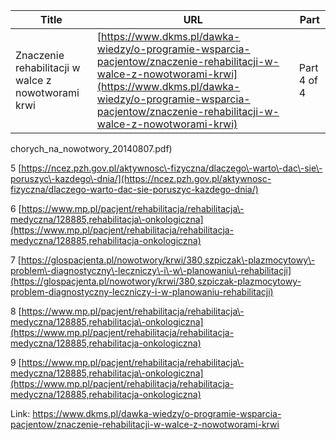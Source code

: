 | **Title**       | **URL**           | **Part**              |
|-----------------|-------------------|-----------------------|
| Znaczenie rehabilitacji w walce z nowotworami krwi         | [https://www.dkms.pl/dawka-wiedzy/o-programie-wsparcia-pacjentow/znaczenie-rehabilitacji-w-walce-z-nowotworami-krwi](https://www.dkms.pl/dawka-wiedzy/o-programie-wsparcia-pacjentow/znaczenie-rehabilitacji-w-walce-z-nowotworami-krwi)    | Part 4 of 4          |

chorych_na_nowotwory_20140807.pdf)


5 [https://ncez.pzh.gov.pl/aktywnosc\-fizyczna/dlaczego\-warto\-dac\-sie\-poruszyc\-kazdego\-dnia/](https://ncez.pzh.gov.pl/aktywnosc-fizyczna/dlaczego-warto-dac-sie-poruszyc-kazdego-dnia/)


6 [https://www.mp.pl/pacjent/rehabilitacja/rehabilitacja\-medyczna/128885,rehabilitacja\-onkologiczna](https://www.mp.pl/pacjent/rehabilitacja/rehabilitacja-medyczna/128885,rehabilitacja-onkologiczna)


7 [https://glospacjenta.pl/nowotwory/krwi/380,szpiczak\-plazmocytowy\-problem\-diagnostyczny\-leczniczy\-i\-w\-planowaniu\-rehabilitacji](https://glospacjenta.pl/nowotwory/krwi/380,szpiczak-plazmocytowy-problem-diagnostyczny-leczniczy-i-w-planowaniu-rehabilitacji)


8 [https://www.mp.pl/pacjent/rehabilitacja/rehabilitacja\-medyczna/128885,rehabilitacja\-onkologiczna](https://www.mp.pl/pacjent/rehabilitacja/rehabilitacja-medyczna/128885,rehabilitacja-onkologiczna)


9 [https://www.mp.pl/pacjent/rehabilitacja/rehabilitacja\-medyczna/128885,rehabilitacja\-onkologiczna](https://www.mp.pl/pacjent/rehabilitacja/rehabilitacja-medyczna/128885,rehabilitacja-onkologiczna)



Link: https://www.dkms.pl/dawka-wiedzy/o-programie-wsparcia-pacjentow/znaczenie-rehabilitacji-w-walce-z-nowotworami-krwi
